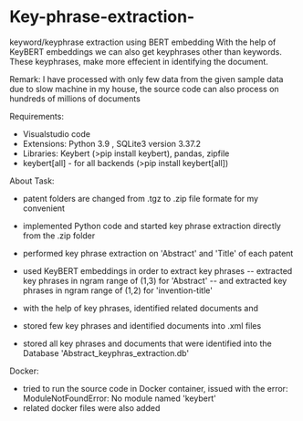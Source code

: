 # Key-phrase-extraction-
keyword/keyphrase extraction using BERT embedding
With the help of KeyBERT embeddings we can also get keyphrases other than keywords. These keyphrases, make more effecient in identifying the document.

Remark: I have processed with only few data from the given sample data due to slow machine in my house, the source code can also process on hundreds of millions of documents

Requirements:
- Visualstudio code
- Extensions: Python 3.9 , SQLite3 version 3.37.2
- Libraries: Keybert (>pip install keybert), pandas, zipfile
- keybert[all] - for all backends (>pip install keybert[all])


About Task:
- patent folders are changed from .tgz to .zip file formate for my convenient
- implemented Python code and started key phrase extraction directly from the .zip folder
- performed key phrase extraction on 'Abstract' and 'Title' of each patent 
- used KeyBERT embeddings in order to extract key phrases 
-- extracted key phrases in ngram range of (1,3) for 'Abstract' 
-- and extracted key phrases in ngram range of (1,2) for 'invention-title'

- with the help of key phrases, identified related documents and 
- stored few key phrases and identified documents into .xml files
- stored all key phrases and documents that were identified into the Database 'Abstract_keyphras_extraction.db'

Docker:
- tried to run the source code in Docker container, issued with the error: ModuleNotFoundError: No module named 'keybert'
- related docker files were also added 
